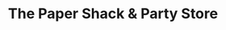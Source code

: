 ---
title: "The Paper Shack & Party Store"
url: /bossier-city/the-paper-shack-and-party-store/
shop: party
---